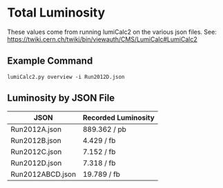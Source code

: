 # Total Luminosity

These values come from running lumiCalc2 on the various json files. See:
https://twiki.cern.ch/twiki/bin/viewauth/CMS/LumiCalc#LumiCalc2

## Example Command

`lumiCalc2.py overview -i Run2012D.json`

## Luminosity by JSON File

| JSON             | Recorded Luminosity |
|------------------|---------------------|
| Run2012A.json    | 889.362 / pb        |
| Run2012B.json    | 4.429 / fb          |
| Run2012C.json    | 7.152 / fb          |
| Run2012D.json    | 7.318 / fb          |
| Run2012ABCD.json | 19.789 / fb         |
